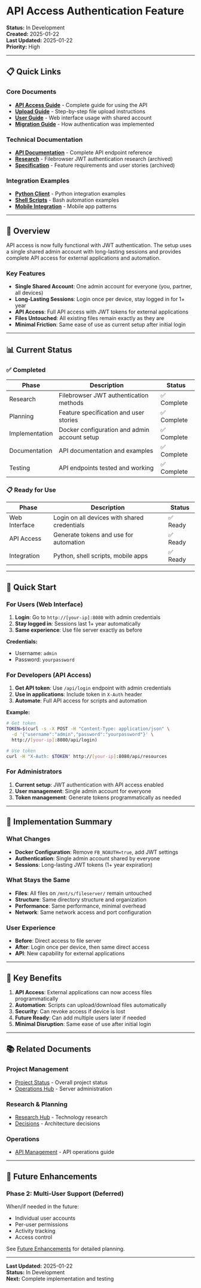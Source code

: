 # API Access Authentication Feature

**Status:** In Development  
**Created:** 2025-01-22  
**Last Updated:** 2025-01-22  
**Priority:** High

---

## 📋 Quick Links

### Core Documents
- **[API Access Guide](api-access-guide.md)** - Complete guide for using the API
- **[Upload Guide](upload-guide.md)** - Step-by-step file upload instructions
- **[User Guide](user-guide.md)** - Web interface usage with shared account
- **[Migration Guide](migration-guide.md)** - How authentication was implemented

### Technical Documentation
- **[API Documentation](api-documentation.md)** - Complete API endpoint reference
- **[Research](research.md)** - Filebrowser JWT authentication research (archived)
- **[Specification](specification.md)** - Feature requirements and user stories (archived)

### Integration Examples
- **[Python Client](examples/python-client.md)** - Python integration examples
- **[Shell Scripts](examples/shell-scripts.md)** - Bash automation examples
- **[Mobile Integration](examples/mobile-integration.md)** - Mobile app patterns

---

## 🎯 Overview

API access is now fully functional with JWT authentication. The setup uses a single shared admin account with long-lasting sessions and provides complete API access for external applications and automation.

### Key Features

- **Single Shared Account**: One admin account for everyone (you, partner, all devices)
- **Long-Lasting Sessions**: Login once per device, stay logged in for 1+ year
- **API Access**: Full API access with JWT tokens for external applications
- **Files Untouched**: All existing files remain exactly as they are
- **Minimal Friction**: Same ease of use as current setup after initial login

---

## 📊 Current Status

### ✅ Completed

| Phase | Description | Status |
|-------|-------------|--------|
| Research | Filebrowser JWT authentication methods | ✅ Complete |
| Planning | Feature specification and user stories | ✅ Complete |
| Implementation | Docker configuration and admin account setup | ✅ Complete |
| Documentation | API documentation and examples | ✅ Complete |
| Testing | API endpoints tested and working | ✅ Complete |

### 📋 Ready for Use

| Phase | Description | Status |
|-------|-------------|--------|
| Web Interface | Login on all devices with shared credentials | ✅ Ready |
| API Access | Generate tokens and use for automation | ✅ Ready |
| Integration | Python, shell scripts, mobile apps | ✅ Ready |

---

## 🚀 Quick Start

### For Users (Web Interface)

1. **Login**: Go to `http://[your-ip]:8080` with admin credentials
2. **Stay logged in**: Sessions last 1+ year automatically
3. **Same experience**: Use file server exactly as before

**Credentials:**
- Username: `admin`
- Password: `yourpassword`

### For Developers (API Access)

1. **Get API token**: Use `/api/login` endpoint with admin credentials
2. **Use in applications**: Include token in `X-Auth` header
3. **Automate**: Full API access for scripts and automation

**Example:**
```bash
# Get token
TOKEN=$(curl -s -X POST -H "Content-Type: application/json" \
  -d '{"username":"admin","password":"yourpassword"}' \
  http://[your-ip]:8080/api/login)

# Use token
curl -H "X-Auth: $TOKEN" http://[your-ip]:8080/api/resources
```

### For Administrators

1. **Current setup**: JWT authentication with API access enabled
2. **User management**: Single admin account for everyone
3. **Token management**: Generate tokens programmatically as needed

---

## 🔧 Implementation Summary

### What Changes

- **Docker Configuration**: Remove `FB_NOAUTH=true`, add JWT settings
- **Authentication**: Single admin account shared by everyone
- **Sessions**: Long-lasting JWT tokens (1+ year expiration)

### What Stays the Same

- **Files**: All files on `/mnt/s/fileserver/` remain untouched
- **Structure**: Same directory structure and organization
- **Performance**: Same performance, minimal overhead
- **Network**: Same network access and port configuration

### User Experience

- **Before**: Direct access to file server
- **After**: Login once per device, then same direct access
- **API**: New capability for external applications

---

## 🎊 Key Benefits

1. **API Access**: External applications can now access files programmatically
2. **Automation**: Scripts can upload/download files automatically
3. **Security**: Can revoke access if device is lost
4. **Future Ready**: Can add multiple users later if needed
5. **Minimal Disruption**: Same ease of use after initial login

---

## 📚 Related Documents

### Project Management
- [Project Status](../../../STATUS.md) - Overall project status
- [Operations Hub](../../../operations/README.md) - Server administration

### Research & Planning
- [Research Hub](../../research/README.md) - Technology research
- [Decisions](../../decisions/) - Architecture decisions

### Operations
- [API Management](../../../operations/api-management.md) - API operations guide

---

## 🔮 Future Enhancements

### Phase 2: Multi-User Support (Deferred)

When/if needed in the future:
- Individual user accounts
- Per-user permissions
- Activity tracking
- Access control

See [Future Enhancements](future-enhancements.md) for detailed planning.

---

**Last Updated:** 2025-01-22  
**Status:** In Development  
**Next:** Complete implementation and testing
